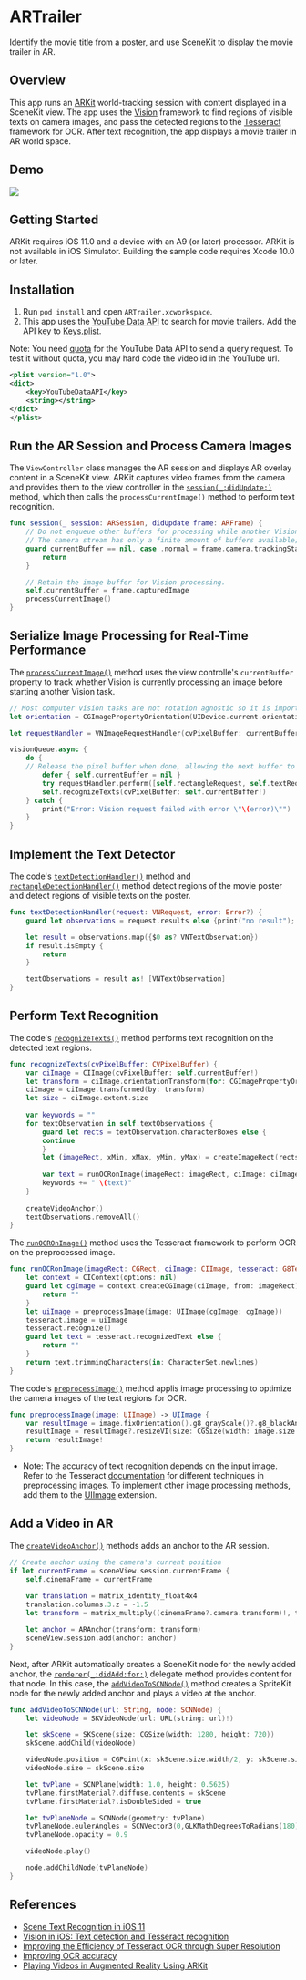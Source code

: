 # ARTrailer

Identify the movie title from a poster, and use SceneKit to display the movie trailer in AR.

## Overview

This app runs an [ARKit][0] world-tracking session with content displayed in a SceneKit view. The app uses the [Vision][1] framework to find regions of visible texts on camera images, and pass the detected regions to the [Tesseract][2] framework for OCR. After text recognition, the app displays a movie trailer in AR world space.

[0]:https://developer.apple.com/documentation/arkit
[1]:https://developer.apple.com/documentation/vision
[2]:https://github.com/gali8/Tesseract-OCR-iOS

## Demo

![](https://user-images.githubusercontent.com/2617118/44137401-e566504a-a0a2-11e8-8ace-c6191e8ea720.gif)

## Getting Started

ARKit requires iOS 11.0 and a device with an A9 (or later) processor. ARKit is not available in iOS Simulator. Building the sample code requires Xcode 10.0 or later.

## Installation

1. Run `pod install` and open `ARTrailer.xcworkspace`.
2. This app uses the [YouTube Data API](https://developers.google.com/youtube/v3/getting-started) to search for movie trailers. Add the API key to [Keys.plist](ARTrailer/Resources/Keys.plist).

Note: You need [quota](https://developers.google.com/youtube/v3/getting-started#quota) for the YouTube Data API to send a query request. To test it without quota, you may hard code the video id in the YouTube url.

```xml
<plist version="1.0">
<dict>
    <key>YouTubeDataAPI</key>
    <string></string>
</dict>
</plist>
```

## Run the AR Session and Process Camera Images

The `ViewController` class manages the AR session and displays AR overlay content in a SceneKit view. ARKit captures video frames from the camera and provides them to the view controller in the [`session(_:didUpdate:)`](https://github.com/waitingcheung/ARTrailer/blob/a65aab4ef72cc6abe0567e3af926703a8a0fd133/ARTrailer/ViewController.swift#L143) method, which then calls the `processCurrentImage()` method to perform text recognition.

```swift
func session(_ session: ARSession, didUpdate frame: ARFrame) {
    // Do not enqueue other buffers for processing while another Vision task is still running.
    // The camera stream has only a finite amount of buffers available; holding too many buffers for analysis would starve the camera.
    guard currentBuffer == nil, case .normal = frame.camera.trackingState else {
        return
    }

    // Retain the image buffer for Vision processing.
    self.currentBuffer = frame.capturedImage
    processCurrentImage()
}
```

## Serialize Image Processing for Real-Time Performance

The [`processCurrentImage()`](https://github.com/waitingcheung/ARTrailer/blob/a65aab4ef72cc6abe0567e3af926703a8a0fd133/ARTrailer/ViewController.swift#L163) method uses the view controlle's `currentBuffer` property to track whether Vision is currently processing an image before starting another Vision task.

```swift
// Most computer vision tasks are not rotation agnostic so it is important to pass in the orientation of the image with respect to device.
let orientation = CGImagePropertyOrientation(UIDevice.current.orientation)

let requestHandler = VNImageRequestHandler(cvPixelBuffer: currentBuffer!, orientation: orientation)

visionQueue.async {
    do {
    // Release the pixel buffer when done, allowing the next buffer to be processed.
        defer { self.currentBuffer = nil }
        try requestHandler.perform([self.rectangleRequest, self.textRequest])
        self.recognizeTexts(cvPixelBuffer: self.currentBuffer!)
    } catch {
        print("Error: Vision request failed with error \"\(error)\"")
    }
}
```

## Implement the Text Detector

The code's [`textDetectionHandler()`](https://github.com/waitingcheung/ARTrailer/blob/a65aab4ef72cc6abe0567e3af926703a8a0fd133/ARTrailer/ViewController.swift#L97) method and [`rectangleDetectionHandler()`](https://github.com/waitingcheung/ARTrailer/blob/a65aab4ef72cc6abe0567e3af926703a8a0fd133/ARTrailer/ViewController.swift#L118) method detect regions of the movie poster and detect regions of visible texts on the poster.

```swift
func textDetectionHandler(request: VNRequest, error: Error?) {
    guard let observations = request.results else {print("no result"); return}

    let result = observations.map({$0 as? VNTextObservation})
    if result.isEmpty {
        return
    }

    textObservations = result as! [VNTextObservation]
}
```

## Perform Text Recognition

The code's [`recognizeTexts()`](https://github.com/waitingcheung/ARTrailer/blob/a65aab4ef72cc6abe0567e3af926703a8a0fd133/ARTrailer/ViewController.swift#L184) method performs text recognition on the detected text regions.

```swift
func recognizeTexts(cvPixelBuffer: CVPixelBuffer) {
    var ciImage = CIImage(cvPixelBuffer: self.currentBuffer!)
    let transform = ciImage.orientationTransform(for: CGImagePropertyOrientation(rawValue: 6)!)
    ciImage = ciImage.transformed(by: transform)
    let size = ciImage.extent.size
    
    var keywords = ""
    for textObservation in self.textObservations {
        guard let rects = textObservation.characterBoxes else {
        continue
        }
        let (imageRect, xMin, xMax, yMin, yMax) = createImageRect(rects: rects, size: size)
        
        var text = runOCRonImage(imageRect: imageRect, ciImage: ciImage, tesseract: tesseract)
        keywords += " \(text)"
    }
    
    createVideoAnchor()
    textObservations.removeAll()
}
```

The [`runOCROnImage()`](https://github.com/waitingcheung/ARTrailer/blob/a65aab4ef72cc6abe0567e3af926703a8a0fd133/ARTrailer/Support/Image.swift#L20) method uses the Tesseract framework to perform OCR on the preprocessed image. 

```swift
func runOCRonImage(imageRect: CGRect, ciImage: CIImage, tesseract: G8Tesseract) -> String {
    let context = CIContext(options: nil)
    guard let cgImage = context.createCGImage(ciImage, from: imageRect) else {
        return ""
    }
    let uiImage = preprocessImage(image: UIImage(cgImage: cgImage))
    tesseract.image = uiImage
    tesseract.recognize()
    guard let text = tesseract.recognizedText else {
        return ""
    }
    return text.trimmingCharacters(in: CharacterSet.newlines)
}
```

The code's [`preprocessImage()`](https://github.com/waitingcheung/ARTrailer/blob/a65aab4ef72cc6abe0567e3af926703a8a0fd133/ARTrailer/Support/Image.swift#L13) method applis image processing to optimize the camera images of the text regions for OCR.

```swift
func preprocessImage(image: UIImage) -> UIImage {
    var resultImage = image.fixOrientation().g8_grayScale()?.g8_blackAndWhite()
    resultImage = resultImage?.resizeVI(size: CGSize(width: image.size.width * 3, height: image.size.height * 3))!
    return resultImage!
}
```

- Note: The accuracy of text recognition depends on the input image. Refer to the Tesseract [documentation][3] for different techniques in preprocessing images. To implement other image processing methods, add them to the [UIImage](https://github.com/waitingcheung/ARTrailer/blob/a65aab4ef72cc6abe0567e3af926703a8a0fd133/ARTrailer/Support/Image.swift#L46) extension.

[3]:https://github.com/tesseract-ocr/tesseract/wiki/ImproveQuality

## Add a Video in AR

The [`createVideoAnchor()`](https://github.com/waitingcheung/ARTrailer/blob/a65aab4ef72cc6abe0567e3af926703a8a0fd133/ARTrailer/ViewController.swift#L319) methods adds an anchor to the AR session.

```swift
// Create anchor using the camera's current position
if let currentFrame = sceneView.session.currentFrame {
    self.cinemaFrame = currentFrame
    
    var translation = matrix_identity_float4x4
    translation.columns.3.z = -1.5
    let transform = matrix_multiply((cinemaFrame?.camera.transform)!, translation)

    let anchor = ARAnchor(transform: transform)
    sceneView.session.add(anchor: anchor)
}
```

Next, after ARKit automatically creates a SceneKit node for the newly added anchor, the [`renderer(_:didAdd:for:)`](https://github.com/waitingcheung/ARTrailer/blob/a65aab4ef72cc6abe0567e3af926703a8a0fd133/ARTrailer/ViewController.swift#L335) delegate method provides content for that node. In this case, the [`addVideoToSCNNode()`](https://github.com/waitingcheung/ARTrailer/blob/a65aab4ef72cc6abe0567e3af926703a8a0fd133/ARTrailer/Support/Scene.swift#L14) method creates a SpriteKit node for the newly added anchor and plays a video at the anchor.

```swift
func addVideoToSCNNode(url: String, node: SCNNode) {
    let videoNode = SKVideoNode(url: URL(string: url)!)

    let skScene = SKScene(size: CGSize(width: 1280, height: 720))
    skScene.addChild(videoNode)

    videoNode.position = CGPoint(x: skScene.size.width/2, y: skScene.size.height/2)
    videoNode.size = skScene.size

    let tvPlane = SCNPlane(width: 1.0, height: 0.5625)
    tvPlane.firstMaterial?.diffuse.contents = skScene
    tvPlane.firstMaterial?.isDoubleSided = true

    let tvPlaneNode = SCNNode(geometry: tvPlane)
    tvPlaneNode.eulerAngles = SCNVector3(0,GLKMathDegreesToRadians(180),GLKMathDegreesToRadians(-90))
    tvPlaneNode.opacity = 0.9

    videoNode.play()

    node.addChildNode(tvPlaneNode)
}
```

[4]:https://developers.google.com/youtube/v3/getting-started

## References

- [Scene Text Recognition in iOS 11](https://devcrew.io/2017/09/11/scene-text-recognition-ios-11/)
- [Vision in iOS: Text detection and Tesseract recognition](https://medium.com/flawless-app-stories/vision-in-ios-text-detection-and-tesseract-recognition-26bbcd735d8f)
- [Improving the Efficiency of Tesseract OCR through Super Resolution](https://edu.authorcafe.com/academies/7609/improving-the-efficiency-of-tesseract-ocr-through-superresolution)
- [Improving OCR accuracy](https://stb-tester.com/blog/2014/04/14/improving-ocr-accuracy)
- [Playing Videos in Augmented Reality Using ARKit](https://hackernoon.com/playing-videos-in-augmented-reality-using-arkit-7df3db3795b7)
